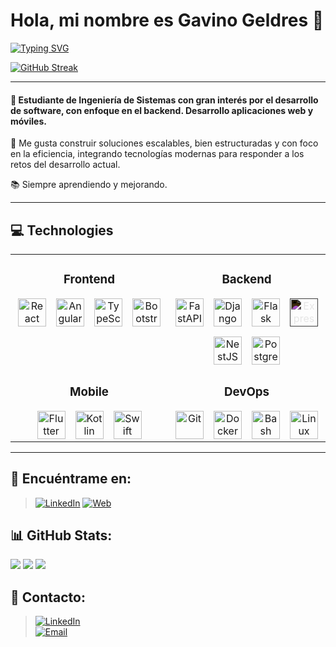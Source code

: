 # Hola, mi nombre es Gavino Geldres 👋

[![Typing SVG](https://readme-typing-svg.demolab.com?font=Fira+Code&pause=1000&color=207194&width=435&lines=Web+and+mobile+developer+%F0%9F%9A%80)](https://git.io/typing-svg)

[![GitHub Streak](https://streak-stats.demolab.com?user=ggeldresp18&theme=one-dark-pro)](https://git.io/streak-stats)

---

#### 🚀 Estudiante de Ingeniería de Sistemas con gran interés por el desarrollo de software, con enfoque en el backend. Desarrollo aplicaciones web y móviles.

🔧 Me gusta construir soluciones escalables, bien estructuradas y con foco en la eficiencia, integrando tecnologías modernas para responder a los retos del desarrollo actual.

📚 Siempre aprendiendo y mejorando.

---

## 💻 Technologies


<table align="center" width="100%">
  <tr>
    <td align="center" width="50%" valign="top">
      <h3 align="center">Frontend</h3>
      <!-- Usamos Flexbox para alinear los iconos horizontalmente -->
      <div style="display: flex; justify-content: center; align-items: center; flex-wrap: wrap; gap: 1rem;">
        <a href="https://reactjs.org/" target="_blank"> <img src="https://cdn.jsdelivr.net/gh/devicons/devicon/icons/react/react-original-wordmark.svg" alt="React" height="45"/></a>
        <a href="https://angular.io/" target="_blank"> <img src="https://cdn.jsdelivr.net/gh/devicons/devicon/icons/angularjs/angularjs-original.svg" alt="Angular" height="45"/></a>
        <a href="https://www.typescriptlang.org/" target="_blank"> <img src="https://cdn.jsdelivr.net/gh/devicons/devicon/icons/typescript/typescript-original.svg" alt="TypeScript" height="45"/></a>
        <a href="https://getbootstrap.com/" target="_blank"> <img src="https://cdn.jsdelivr.net/gh/devicons/devicon/icons/bootstrap/bootstrap-plain-wordmark.svg" alt="Bootstrap" height="45"/></a>
      </div>
    </td>
    <td align="center" width="50%" valign="top">
      <h3 align="center">Backend</h3>
      <div style="display: flex; justify-content: center; align-items: center; flex-wrap: wrap; gap: 1rem;">
        <a href="https://fastapi.tiangolo.com/" target="_blank"> <img src="https://cdn.jsdelivr.net/gh/devicons/devicon/icons/fastapi/fastapi-original.svg" alt="FastAPI" height="45"/></a>
        <a href="https://www.djangoproject.com/" target="_blank"> <img src="https://cdn.jsdelivr.net/gh/devicons/devicon/icons/django/django-plain-wordmark.svg" alt="Django" height="45"/></a>
        <a href="https://flask.palletsprojects.com/" target="_blank"> <img src="https://cdn.jsdelivr.net/gh/devicons/devicon/icons/flask/flask-original-wordmark.svg" alt="Flask" height="45"/></a>
        <a href="https://expressjs.com/" target="_blank"> <img src="https://cdn.jsdelivr.net/gh/devicons/devicon/icons/express/express-original-wordmark.svg" alt="Express" height="45" style="filter: invert(1)"/></a>
        <a href="https://nestjs.com/" target="_blank"> <img src="https://cdn.jsdelivr.net/gh/devicons/devicon/icons/nestjs/nestjs-plain-wordmark.svg" alt="NestJS" height="45"/></a>
        <a href="https://www.postgresql.org/" target="_blank"> <img src="https://cdn.jsdelivr.net/gh/devicons/devicon/icons/postgresql/postgresql-original-wordmark.svg" alt="PostgreSQL" height="45"/></a>
      </div>
    </td>
  </tr>
  <tr>
    <td align="center" width="50%" valign="top">
      <h3 align="center">Mobile</h3>
      <div style="display: flex; justify-content: center; align-items: center; flex-wrap: wrap; gap: 1rem;">
        <a href="https://flutter.dev/" target="_blank"> <img src="https://cdn.jsdelivr.net/gh/devicons/devicon/icons/flutter/flutter-original.svg" alt="Flutter" height="45"/></a>
        <a href="https://kotlinlang.org/" target="_blank"> <img src="https://cdn.jsdelivr.net/gh/devicons/devicon/icons/kotlin/kotlin-original-wordmark.svg" alt="Kotlin" height="45"/></a>
        <a href="https://developer.apple.com/swift/" target="_blank"> <img src="https://cdn.jsdelivr.net/gh/devicons/devicon/icons/swift/swift-original-wordmark.svg" alt="Swift" height="45"/></a>
      </div>
    </td>
    <td align="center" width="50%" valign="top">
      <h3 align="center">DevOps</h3>
      <div style="display: flex; justify-content: center; align-items: center; flex-wrap: wrap; gap: 1rem;">
        <a href="https://git-scm.com/" target="_blank"> <img src="https://cdn.jsdelivr.net/gh/devicons/devicon/icons/git/git-original-wordmark.svg" alt="Git" height="45"/></a>
        <a href="https://www.docker.com/" target="_blank"> <img src="https://cdn.jsdelivr.net/gh/devicons/devicon/icons/docker/docker-original-wordmark.svg" alt="Docker" height="45"/></a>
        <a href="https://www.gnu.org/software/bash/" target="_blank"> <img src="https://cdn.jsdelivr.net/gh/devicons/devicon/icons/bash/bash-original.svg" alt="Bash" height="45"/></a>
        <a href="https://www.linux.org/" target="_blank"> <img src="https://cdn.jsdelivr.net/gh/devicons/devicon/icons/linux/linux-original.svg" alt="Linux" height="45"/></a>
      </div>
    </td>
  </tr>
</table>

---


## 🔎 Encuéntrame en:
>[![LinkedIn](https://img.shields.io/badge/LinkedIn-Gavino_Geldres_Pinto-0077B5?style=for-the-badge&logo=linkedin&logoColor=white&labelColor=101010)](https://linkedin.com/in/gavino-gabriel-geldres-pinto)
[![Web](https://img.shields.io/badge/Web-Web.com-3F801D?style=for-the-badge&logo=dev.to&logoColor=white&labelColor=101010)](https://gavino-geldres.vercel.app/)

## 📊 GitHub Stats:
<div name ="stats">
  <img src ="http://github-profile-summary-cards.vercel.app/api/cards/profile-details?username=ggeldresp18&theme=radical"/>
  <img src ="http://github-profile-summary-cards.vercel.app/api/cards/stats?username=ggeldresp18&theme=radical"/>
  <img src ="http://github-profile-summary-cards.vercel.app/api/cards/repos-per-language?username=ggeldresp18&theme=radical"/>
</div>

## 📝 Contacto:
>[![LinkedIn](https://img.shields.io/badge/Gavino_Geldres_Pinto-LinkedIn-0A66C2?style=for-the-badge&logo=linkedin&logoColor=white&labelColor=101010)](https://linkedin.com/in/gavino-gabriel-geldres-pinto)
><br>
>[![Email](https://img.shields.io/badge/gavinogeldresp@gmail.com-Email-D14836?style=for-the-badge&logo=gmail&logoColor=white&labelColor=101010)](mailto:gavinogeldresp@gmail.com)

